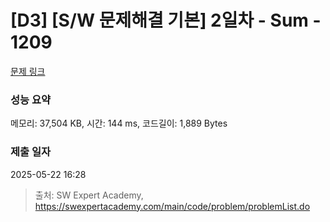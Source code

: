 # [D3] [S/W 문제해결 기본] 2일차 - Sum - 1209 

[문제 링크](https://swexpertacademy.com/main/code/problem/problemDetail.do?contestProbId=AV13_BWKACUCFAYh) 

### 성능 요약

메모리: 37,504 KB, 시간: 144 ms, 코드길이: 1,889 Bytes

### 제출 일자

2025-05-22 16:28



> 출처: SW Expert Academy, https://swexpertacademy.com/main/code/problem/problemList.do